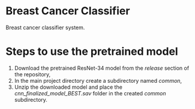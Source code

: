 # Breast Cancer Classifier
Breast cancer classifier system.

# Steps to use the pretrained model
1. Download the pretrained ResNet-34 model from the *release* section of the repository,
2. In the main project directory create a subdirectory named *common*,
3. Unzip the downloaded model and place the *cnn_finalized_model_BEST.sav* folder in the created *common* subdirectory.